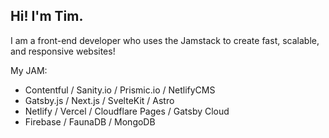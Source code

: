 ## Hi! I'm Tim.

I am a front-end developer who uses the Jamstack to create fast, scalable, and responsive websites!

My JAM:
- Contentful / Sanity.io / Prismic.io / NetlifyCMS
- Gatsby.js / Next.js / SvelteKit / Astro
- Netlify / Vercel / Cloudflare Pages / Gatsby Cloud
- Firebase / FaunaDB / MongoDB

